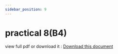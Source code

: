```yaml
---
sidebar_position: 9
---
```


# practical 8(B4)

view full pdf or download it : [Download this document](static/B4.pdf)